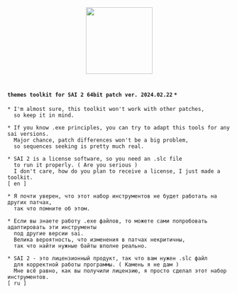 <div align="center">
  <img src="https://github.com/supchyan/yum2-theme-toolkit/assets/123704468/6a6c2116-0c8e-4f8d-ac0f-d6c1996d273f" height="150" />
</div>
<br />

#### `themes toolkit for SAI 2 64bit patch ver. 2024.02.22` `*`

``` 
* I'm almost sure, this toolkit won't work with other patches,
  so keep it in mind.

* If you know .exe principles, you can try to adapt this tools for any sai versions.
  Major chance, patch differences won't be a big problem,
  so sequences seeking is pretty much real.

* SAI 2 is a license software, so you need an .slc file
  to run it properly. ( Are you serious )
  I don't care, how do you plan to receive a license, I just made a toolkit.
[ en ]
```
``` 
* Я почти уверен, что этот набор инструментов не будет работать на других патчах,
  так что помните об этом.

* Если вы знаете работу .exe файлов, то можете сами попробовать адаптировать эти инструменты
  под другие версии sai.
  Велика вероятность, что изменения в патчах некритичны,
  так что найти нужные байты вполне реально.

* SAI 2 - это лицензионный продукт, так что вам нужен .slc файл
  для корректной работы программы. ( Камень я не дам )
  Мне всё равно, как вы получили лицензию, я просто сделал этот набор инструментов.
[ ru ]
```
